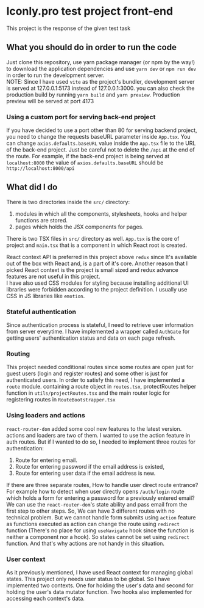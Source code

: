# Iconly.pro test project front-end
This project is the response of the given test task

## What you should do in order to run the code
Just clone this repository, use yarn package manager (or npm by the way!) to download
the application dependencies and use `yarn dev` or `npm run dev` in order to run the
development server.  
NOTE: Since I have used `vite` as the project's bundler, development server is served
at 127.0.0.1:5173 instead of 127.0.0.1:3000. you can also check the production build
by running `yarn build` and `yarn preview`. Production preview will be served at port
4173

### Using a custom port for serving back-end project
If you have decided to use a port other than 80 for serving backend project, you need
to change the requests baseURL parameter inside `App.tsx`. You can change
`axios.defaults.baseURL` value inside the `App.tsx` file to the URL of the back-end
project. Just be careful not to delete the `/api` at the end of the route.
For example, if the back-end project is being served at `localhost:8000` the value of
`axios.defaults.baseURL` should be `http://localhost:8000/api`

## What did I do
There is two directories inside the `src/` directory:
1. modules in which all the components, stylesheets, hooks and helper functions are
stored.
2. pages which holds the JSX components for pages.

There is two TSX files in `src/` directory as well. `App.tsx` is the core of project
and `main.tsx` that is a component in which React root is created.

React context API is preferred in this project above `redux` since It's available
out of the box with React and, is a part of it's core. Another reason that I picked
React context is the project is small sized and redux advance features are not
useful in this project.  
I have also used CSS modules for styling because installing additional UI libraries
were forbidden according to the project definition. I usually use CSS in JS libraries
like `emotion`.

### Stateful authentication
Since authentication process is stateful, I need to retrieve user information from
server everytime. I have implemented a wrapper called `AuthGate` for getting users'
authentication status and data on each page refresh.

### Routing
This project needed conditional routes since some routes are open just for guest
users (login and register routes) and some other is just for authenticated users.
In order to satisfy this need, I have implemented a `route` module. containing a
route object in `routes.tsx`, protectRoutes helper function in
`utils/projectRoutes.tsx` and the main router logic for registering routes in
`RouteBootstrapper.tsx`

### Using loaders and actions
`react-router-dom` added some cool new features to the latest version. actions and
loaders are two of them. I wanted to use the action feature in auth routes. But if
I wanted to do so, I needed to implement three routes for authentication:

1. Route for entering email.
2. Route for entering password if the email address is existed,
3. Route for entering user data if the email address is new.

If there are three separate routes, How to handle user direct route entrance?
For example how to detect when user directly opens `/auth/login` route which holds
a form for entering a password for a previously entered email? We can use the 
`react-router-dom`'s state ability and pass email from the first step to other steps.
So, We can have 3 different routes with no technical problem. But we cannot handle
form submits using `action` feature as functions executed as action can change the
route using `redirect` function (There's no place for using `useNavigate` hook
since the function is neither a component nor a hook). So states cannot be set using
`redirect` function. And that's why actions are not handy in this situation.

### User context
As it previously mentioned, I have used React context for managing global states.
This project only needs user status to be global. So I have implemented two contexts.
One for holding the user's data and second for holding the user's data mutator
function. Two hooks also implemented for accessing each context's data.